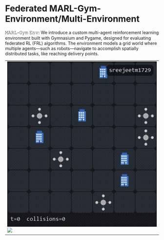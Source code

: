 # Federated MARL-Gym-Environment/Multi-Environment
𝙼𝙰𝚁𝙻-𝙶𝚢𝚖 𝙴𝚗𝚟: We introduce a custom multi-agent reinforcement learning environment built with Gymnasium and Pygame, designed for evaluating federated RL (FRL) algorithms. The environment models a grid world where multiple agents—such as robots—navigate to accomplish spatially distributed tasks, like reaching delivery points.


</table>
<table> 
  <tr> 
    <td>
      <img src="https://github.com/sreejeetm1729/Federated-MARL-Gym-Environment/blob/main/Training%20Video%20MARL-Gym-Single-Environment.gif" style="width:800px">
      <img src="https://github.com/sreejeetm1729/MARL-Gym-Environment/blob/main/Training%20Video%20MARL-Gym-Multi-Environment.gif" style="width:800px">
    </td> 
  </tr>
